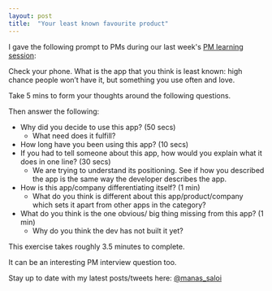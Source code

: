 ```yaml
---
layout: post
title:  "Your least known favourite product"
---
```


I gave the following prompt to PMs during our last week's [PM learning session](https://docs.google.com/document/d/1Bl23tJbm-5CQI24SkgcF8S43T-nj9JhtY34-1cFjpl8/edit?usp=sharing):

Check your phone. What is the app that you think is least known: high chance people won’t have it, but something you use often and love.

Take 5 mins to form your thoughts around the following questions.

Then answer the following:

- Why did you decide to use this app? (50 secs)
  - What need does it fulfill? 
- How long have you been using this app? (10 secs)
- If you had to tell someone about this app, how would you explain what it does in one line? (30 secs)
  - We are trying to understand its positioning. See if how you described the app is the same way the developer describes the app.
- How is this app/company differentiating itself? (1 min)
  - What do you think is different about this app/product/company which sets it apart from other apps in the category?
- What do you think is the one obvious/ big thing missing from this app? (1 min)
  - Why do you think the dev has not built it yet?

This exercise takes roughly 3.5 minutes to complete.

It can be an interesting PM interview question too.

Stay up to date with my latest posts/tweets here: [@manas_saloi](http://twitter.com/manas_saloi)
